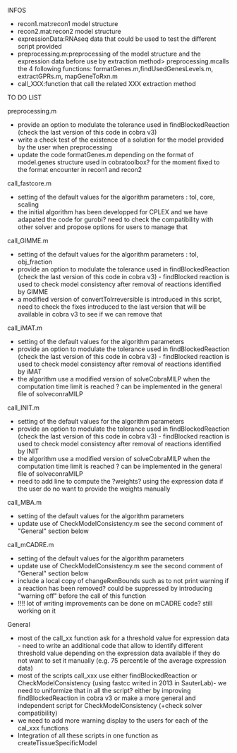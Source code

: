 INFOS
  -	recon1.mat:recon1 model structure
  -	recon2.mat:recon2 model structure
  -	expressionData:RNAseq data that could be used to test the different script provided
  -	preprocessing.m:preprocessing of the model structure and the expression data before use by extraction method> preprocessing.mcalls the 4 following functions: formatGenes.m,findUsedGenesLevels.m, extractGPRs.m, mapGeneToRxn.m
  -	call_XXX:function that call the related XXX extraction method



TO DO LIST


preprocessing.m
  -	provide an option to modulate the tolerance used in findBlockedReaction (check the last version of this code in cobra v3)
  -	write a check test of the existence of a solution for the model provided by the user when preprocessing
  -	update the code formatGenes.m depending on the format of model.genes structure used in cobratoolbox? for the moment fixed to the format encounter in recon1 and recon2

call_fastcore.m
  -	setting of the default values for the algorithm parameters : tol, core, scaling
  -	the initial algorithm has been developped for CPLEX and we have adapated the code for gurobi? need to check the compatibility with other solver and propose options for users to manage that

call_GIMME.m
  -	setting of the default values for the algorithm parameters : tol, obj_fraction
  -	provide an option to modulate the tolerance used in findBlockedReaction (check the last version of this code in cobra v3) - findBlocked reaction is used to check model consistency after removal of reactions identified by GIMME
  -	a modified version of convertToIrreversible is introduced in this script, need to check the fixes introduced to the last version that will be available in cobra v3 to see if we can remove that

call_iMAT.m
  -	setting of the default values for the algorithm parameters 
  -	provide an option to modulate the tolerance used in findBlockedReaction (check the last version of this code in cobra v3) - findBlocked reaction is used to check model consistency after removal of reactions identified by iMAT
  -	the algorithm use a modified version of solveCobraMILP when the computation time limit is reached ? can be implemented in the general file of solveconraMILP

call_INIT.m
  -	setting of the default values for the algorithm parameters 
  -	provide an option to modulate the tolerance used in findBlockedReaction (check the last version of this code in cobra v3) - findBlocked reaction is used to check model consistency after removal of reactions identified by INIT
  -	the algorithm use a modified version of solveCobraMILP when the computation time limit is reached ? can be implemented in the general file of solveconraMILP
  -	need to add line to compute the ?weights?  using the expression data if the user do no want to provide the weights manually

call_MBA.m
  -	setting of the default values for the algorithm parameters 
  -	update use of CheckModelConsistency.m see the second comment of  "General" section below

call_mCADRE.m
  -	setting of the default values for the algorithm parameters 
  -	update use of CheckModelConsistency.m see the second comment of  "General" section below
  -	include a local copy of changeRxnBounds such as to not print warning if a reaction has been removed? could be suppressed by introducing "warning off" before the call of this function
  -	!!!! lot of writing improvements can be done on mCADRE code? still working on it


General
  -	most of the call_xx function ask for a threshold value for expression data - need to write an additional code that allow to identify different threshold value depending on the expression data available if they do not want to set it manually (e.g. 75 percentile of the average expression data)
  -	most of the scripts call_xxx use either findBlockedReaction or CheckModelConsistency (using fastcc writed in 2013 in SauterLab)- we need to uniformize that in all the script? either by improving findBlockedReaction in cobra v3 or make a more general and independent script for CheckModelConsistency (+check solver compatibility)
  -	we need to add more warning display to the users for each of the cal_xxx functions
  -   Integration of all these scripts in one function as createTissueSpecificModel
